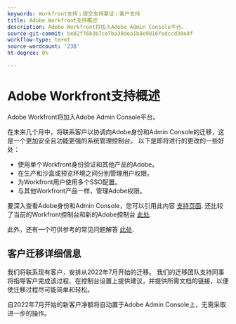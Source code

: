 ```yaml
---
keywords: Workfront支持；提交支持票证；客户支持
title: Adobe Workfront支持概述
description: Adobe Workfront将加入Adobe Admin Console平台。
source-git-commit: be82f76b3b7ce7ba38dea1b8e9816fedccd30e8f
workflow-type: tm+mt
source-wordcount: '238'
ht-degree: 0%

---
```


# Adobe Workfront支持概述

Adobe Workfront将加入Adobe Admin Console平台。

在未来几个月中，将联系客户以协调向Adobe身份和Admin Console的迁移，这是一个更加安全且功能更强的系统管理控制台。 以下是即将进行的更改的一些好处：

* 使用单个Workfront身份验证和其他产品的Adobe。
* 在生产和沙盒或预览环境之间分别管理用户权限。
* 为Workfront用户使用多个SSO配置。
* 与其他Workfront产品一样，管理Adobe权限。

要深入查看Adobe身份和Admin Console，您可以引用此内容 [支持页面](https://helpx.adobe.com/enterprise/admin-guide.html). 还比较了当前的Workfront控制台和新的Adobe控制台 [此处](https://one.workfront.com/s/document-item?bundleId=the-new-workfront-experience&amp;topicId=Content%2FAdministration_and_Setup%2FGet_started-WF_administration%2Factions-in-admin-console.htm&amp;_LANG=enus).

<!--
New URL for July 27:
https://experienceleague.adobe.com/docs/workfront/using/administration-and-setup/get-started-administration/actions-in-admin-console.html
-->

此外，还有一个可供参考的常见问题解答 [此处](faq.md).

## 客户迁移详细信息

我们将联系现有客户，安排从2022年7月开始的迁移。  我们的迁移团队支持同事将指导客户完成该过程、在控制台设置上提供建议，并提供所需文档的链接，以便使迁移过程尽可能简单和轻松。

自2022年7月开始的新客户净额将自动置于Adobe Admin Console上，无需采取进一步的操作。

